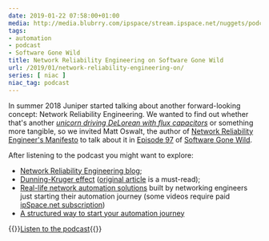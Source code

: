 ```yaml
---
date: 2019-01-22 07:58:00+01:00
media: http://media.blubrry.com/ipspace/stream.ipspace.net/nuggets/podcast/Show_97-Network_Reliability_Engineering.mp3
tags:
- automation
- podcast
- Software Gone Wild
title: Network Reliability Engineering on Software Gone Wild
url: /2019/01/network-reliability-engineering-on/
series: [ niac ]
niac_tag: podcast
---
```

In summer 2018 Juniper started talking about another forward-looking concept: Network Reliability Engineering. We wanted to find out whether that's another [*unicorn driving DeLorean with flux capacitors*](/2017/09/self-driving-networks-with-kireeti/) or something more tangible, so we invited Matt Oswalt, the author of [Network Reliability Engineer's Manifesto](https://forums.juniper.net/t5/Enterprise-Cloud-and/The-Network-Reliability-Engineer-s-Manifesto/ba-p/329020) to talk about it in [Episode 97](http://media.blubrry.com/ipspace/stream.ipspace.net/nuggets/podcast/Show_97-Network_Reliability_Engineering.mp3) of [Software Gone Wild](https://www.ipspace.net/Podcast/Software_Gone_Wild).
<!--more-->
After listening to the podcast you might want to explore:

-   [Network Reliability Engineering blog](https://networkreliability.engineering/);
-   [Dunning-Kruger effect](https://en.wikipedia.org/wiki/Dunning%E2%80%93Kruger_effect) ([original article](https://pdfs.semanticscholar.org/e320/9ca64cbed9a441e55568797cbd3683cf7f8c.pdf) is a must-read);
-   [Real-life network automation solutions](https://my.ipspace.net/bin/list?id=NetAutUC#CS_WINS) built by networking engineers just starting their automation journey (some videos require paid [ipSpace.net subscription](https://www.ipspace.net/Subscription))
-   [A structured way to start your automation journey](https://www.ipspace.net/Building_Network_Automation_Solutions)

{{<jump>}}[Listen to the podcast](http://media.blubrry.com/ipspace/stream.ipspace.net/nuggets/podcast/Show_97-Network_Reliability_Engineering.mp3){{</jump>}}
